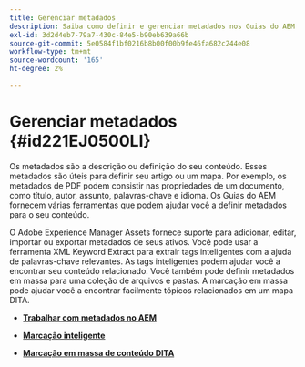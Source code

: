 ```yaml
---
title: Gerenciar metadados
description: Saiba como definir e gerenciar metadados nos Guias do AEM. Use a marcação inteligente e em massa para localizar facilmente tópicos relacionados em um mapa DITA.
exl-id: 3d2d4eb7-79a7-430c-84e5-b90eb639a66b
source-git-commit: 5e0584f1bf0216b8b00f00b9fe46fa682c244e08
workflow-type: tm+mt
source-wordcount: '165'
ht-degree: 2%

---
```


# Gerenciar metadados {#id221EJ0500LI}

Os metadados são a descrição ou definição do seu conteúdo. Esses metadados são úteis para definir seu artigo ou um mapa. Por exemplo, os metadados de PDF podem consistir nas propriedades de um documento, como título, autor, assunto, palavras-chave e idioma. Os Guias do AEM fornecem várias ferramentas que podem ajudar você a definir metadados para o seu conteúdo.

O Adobe Experience Manager Assets fornece suporte para adicionar, editar, importar ou exportar metadados de seus ativos. Você pode usar a ferramenta XML Keyword Extract para extrair tags inteligentes com a ajuda de palavras-chave relevantes. As tags inteligentes podem ajudar você a encontrar seu conteúdo relacionado. Você também pode definir metadados em massa para uma coleção de arquivos e pastas. A marcação em massa pode ajudar você a encontrar facilmente tópicos relacionados em um mapa DITA.

- **[Trabalhar com metadados no AEM](metadata-dita.md)**

- **[Marcação inteligente](web-editor-smart-tagging.md)**

- **[Marcação em massa de conteúdo DITA](map-editor-bulk-tagging.md)**
